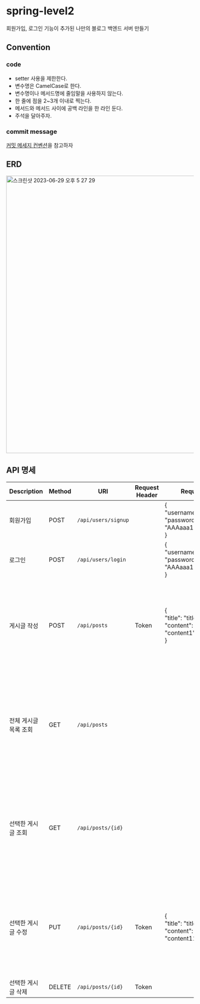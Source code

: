# spring-level2
회원가입, 로그인 기능이 추가된 나만의 블로그 백엔드 서버 만들기

## Convention
### code
- setter 사용을 제한한다.
- 변수명은 CamelCase로 한다.
- 변수명이나 메서드명에 줄임말을 사용하지 않는다.
- 한 줄에 점을 2~3개 이내로 찍는다.
- 메서드와 메서드 사이에 공백 라인을 한 라인 둔다.
- 주석을 달아주자.

### commit message
[커밋 메세지 컨벤션](https://velog.io/@archivvonjang/Git-Commit-Message-Convention)을 참고하자

## ERD
<img width="743" alt="스크린샷 2023-06-29 오후 5 27 29" src="https://github.com/thing-zoo/spring-level2/assets/62596783/efc5968b-edbc-47b7-916b-339242cad8e5">

## API 명세
| Description  | Method | URI                 | Request Header | Request                                                                                                     | Response Header | Response                                                                                                                                                                                         | Status Code | 
|--------------| - |---------------------|----------------|-------------------------------------------------------------------------------------------------------------|-----------------|--------------------------------------------------------------------------------------------------------------------------------------------------------------------------------------------------|-------------|
| 회원가입         | POST | `/api/users/signup` |                | {<br>"username":"aaa1",<br>"password": "AAAaaa111"<br>}                                                     |                 | "회원가입 성공"                                                                                                                                                                                        | 200         |
| 로그인          | POST | `/api/users/login`  |                | {<br>"username":"aaa1",<br>"password": "AAAaaa111"<br>}                                                     | Token           | "로그인 성공"                                                                                                                                                                                         | 200         |
| 게시글 작성       | POST | `/api/posts`        | Token          | {<br>"title": "title1",<br>"content": "content1"<br>}   |                 | {<br>"id": 1,<br>"title": "title1",<br>"content": "content1",<br>"username":"aaa1",<br>"createdAt": "2023-01-01T12:34:56.78900",<br>"modifiedAt": "2023-01-01T12:34:56.78900"<br>}               |             |
| 전체 게시글 목록 조회 | GET | `/api/posts`        |                |                                                                                                             |                 | {<br>{<br>"id": 1,<br>"title": "title1",<br>"content": "content1",<br>"username":"aaa1",<br>"createdAt": "2023-01-01T12:34:56.78900",<br>"modifiedAt": "2023-01-01T12:34:56.78900"<br>},...<br>} |             |
| 선택한 게시글 조회   | GET | `/api/posts/{id}`   |                |                                                                                                             |                 | {<br>"id": 1,<br>"title": "title11",<br>"content": "content11",<br>"username":"aaa1",<br>"createdAt": "2023-01-01T12:34:56.78900",<br>"modifiedAt": "2023-01-02T12:34:56.78900"<br>}             |             |
| 선택한 게시글 수정   | PUT | `/api/posts/{id}`   | Token          | {<br>"title": "title11",<br>"content": "content11"} |                 | {<br>"id": 1,<br>"title": "title11",<br>"content": "content11",<br>"username":"aaa1",<br>"createdAt": "2023-01-01T12:34:56.78900",<br>"modifiedAt": "2023-01-02T12:34:56.78900"<br>}             |             |
| 선택한 게시글 삭제   | DELETE | `/api/posts/{id}`   | Token          |                                                                            |                 | "게시글 삭제 성공"                                                                                                                                                                                       | 200         |
